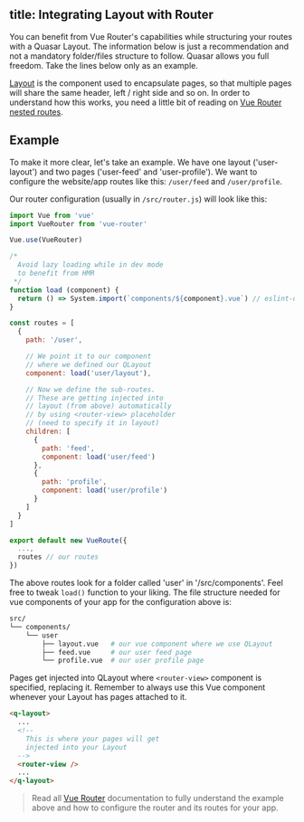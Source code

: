 title: Integrating Layout with Router
---
You can benefit from Vue Router's capabilities while structuring your routes with a Quasar Layout. The information below is just a recommendation and not a mandatory folder/files structure to follow. Quasar allows you full freedom. Take the lines below only as an example.

[Layout](/components/layout.html) is the component used to encapsulate pages, so that multiple pages will share the same header, left / right side and so on. In order to understand how this works, you need a little bit of reading on [Vue Router nested routes](http://router.vuejs.org/en/essentials/nested-routes.html).

## Example
To make it more clear, let's take an example. We have one layout ('user-layout') and two pages ('user-feed' and 'user-profile'). We want to configure the website/app routes like this: `/user/feed` and `/user/profile`.

Our router configuration (usually in `/src/router.js`) will look like this:
```js
import Vue from 'vue'
import VueRouter from 'vue-router'

Vue.use(VueRouter)

/*
  Avoid lazy loading while in dev mode
  to benefit from HMR
 */
function load (component) {
  return () => System.import(`components/${component}.vue`) // eslint-disable-line no-undef
}

const routes = [
  {
    path: '/user',

    // We point it to our component
    // where we defined our QLayout
    component: load('user/layout'),

    // Now we define the sub-routes.
    // These are getting injected into
    // layout (from above) automatically
    // by using <router-view> placeholder
    // (need to specify it in layout)
    children: [
      {
        path: 'feed',
        component: load('user/feed')
      },
      {
        path: 'profile',
        component: load('user/profile')
      }
    ]
  }
]

export default new VueRoute({
  ...,
  routes // our routes
})
```

The above routes look for a folder called 'user' in '/src/components'. Feel free to tweak `load()` function to your liking. The file structure needed for vue components of your app for the configuration above is:
```bash
src/
└── components/
    └── user
        ├── layout.vue   # our vue component where we use QLayout
        ├── feed.vue     # our user feed page
        └── profile.vue  # our user profile page
```

Pages get injected into QLayout where `<router-view>` component is specified, replacing it. Remember to always use this Vue component whenever your Layout has pages attached to it.

```html
<q-layout>
  ...
  <!--
    This is where your pages will get
    injected into your Layout
  -->
  <router-view />
  ...
</q-layout>
```

> Read all [Vue Router](http://router.vuejs.org/) documentation to fully understand the example above and how to configure the router and its routes for your app.
